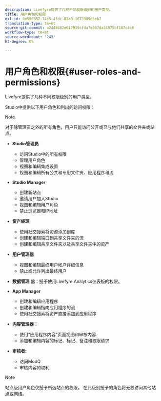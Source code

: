 ```yaml
---
description: Livefyre提供了几种不同权限级别的用户类型。
title: 用户角色和权限
exl-id: 0e590857-74c5-4fdc-82a9-1673909d5eb7
translation-type: tm+mt
source-git-commit: a2449482e617939cfda7e367da34875bf187c4c9
workflow-type: tm+mt
source-wordcount: '243'
ht-degree: 0%

---
```


# 用户角色和权限{#user-roles-and-permissions}

Livefyre提供了几种不同权限级别的用户类型。

Studio中提供以下用户角色和列出的访问权限：

>[!NOTE]
>
>对于除管理员之外的所有角色，用户只能访问公开或已与他们共享的文件夹或站点。

* **Studio管理员**
   * 访问Studio中的所有权限
   * 管理用户角色
   * 视图和编辑集成设置
   * 视图和编辑所有公共和专用文件夹、应用程序和流

* **Studio Manager**
   * 创建新站点
   * 邀请用户加入Studio
   * 视图和编辑用户角色
   * 禁止浏览器和IP地址

* **资产经理**
   * 使用社交搜索将资源添加到库
   * 创建和编辑端口到共享文件夹的流
   * 创建和编辑共享文件夹以及共享文件夹中的资产

* **用户管理器**
   * 视图和编辑最终用户帐户详细信息
   * 禁止或允许列出最终用户

* **数据管理** 器：授予使用Livefyre Analytics仪表板的权限。
* **App Manager**
   * 创建和编辑应用程序
   * 创建和编辑指向应用程序的流
   * 使用社交搜索将资产直接添加到应用程序

* **内容管理器：**
   * 使用“应用程序内容”页面视图和审核内容
   * 添加和编辑内容的标记、标记、备注和权限请求

* **审核者:**
   * 访问ModQ
   * 审核内容的权利

>[!NOTE]
>
>站点级用户角色仅授予所选站点的权限。 在此级别授予的角色将无权访问其他站点或网络。
